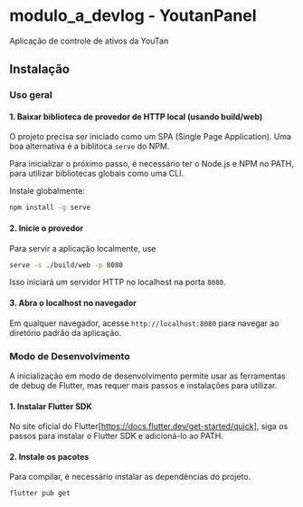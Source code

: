 # modulo_a_devlog - YoutanPanel

Aplicação de controle de ativos da YouTan

## Instalação

### Uso geral

#### 1. Baixar biblioteca de provedor de HTTP local (usando build/web)

O projeto precisa ser iniciado como um SPA (Single Page Application).
Uma boa alternativa é a biblitoca `serve` do NPM.

Para inicializar o próximo passo, é necessário ter o Node.js e NPM no PATH, para utilizar bibliotecas globais como uma CLI.

Instale globalmente:
```bash
npm install -g serve
```

#### 2. Inicie o provedor

Para servir a aplicação localmente, use
```bash
serve -s ./build/web -p 8080
```

Isso iniciará um servidor HTTP no localhost na porta `8080`.

#### 3. Abra o localhost no navegador

Em qualquer navegador, acesse `http://localhost:8080` para navegar ao diretório padrão da aplicação.

### Modo de Desenvolvimento

A inicialização em modo de desenvolvimento permite usar as ferramentas de debug de Flutter, mas requer mais passos e instalações para utilizar.

#### 1. Instalar Flutter SDK

No site oficial do Flutter[https://docs.flutter.dev/get-started/quick], siga os passos para instalar o Flutter SDK e adicioná-lo ao PATH.

#### 2. Instale os pacotes

Para compilar, é necessário instalar as dependências do projeto.

```bash
flutter pub get
```